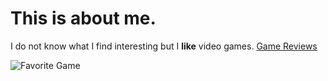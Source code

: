 <html lang="en-US">
  <head>
    <meta charset="utf-8" />
  </head>
  <body>
    <h1>This is about me.</h1>
    <p>I do not know what I find interesting but I <strong>like</strong> video games. <a href="https://www.gamespot.com">Game Reviews</a></p>
    <img src="https://www.destructoid.com/wp-content/uploads/2024/04/Destiny-2-Into-the-Light-Titan-e1712880029462.jpg?fit=1200%2C676" alt="Favorite Game" />
  </body>
</html>
